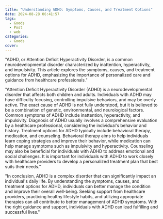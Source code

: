 ```yaml
---
title: "Understanding ADHD: Symptoms, Causes, and Treatment Options"
date: 2024-08-28 06:41:57
tags:
  - Goods
  - Post
  - web
categories:
  - Goods
cover: 
---
```


"ADHD, or Attention Deficit Hyperactivity Disorder, is a common neurodevelopmental disorder characterized by inattention, hyperactivity, and impulsivity. This article explores the symptoms, causes, and treatment options for ADHD, emphasizing the importance of personalized care and guidance from healthcare professionals."

"Attention Deficit Hyperactivity Disorder (ADHD) is a neurodevelopmental disorder that affects both children and adults. Individuals with ADHD may have difficulty focusing, controlling impulsive behaviors, and may be overly active. The exact cause of ADHD is not fully understood, but it is believed to be a combination of genetic, environmental, and neurological factors. Common symptoms of ADHD include inattention, hyperactivity, and impulsivity. Diagnosis of ADHD usually involves a comprehensive evaluation by a healthcare professional, considering the individual's behavior and history. Treatment options for ADHD typically include behavioral therapy, medication, and counseling. Behavioral therapy aims to help individuals learn coping strategies and improve their behavior, while medication can help manage symptoms such as impulsivity and hyperactivity. Counseling may also be beneficial for individuals with ADHD to address emotional and social challenges. It is important for individuals with ADHD to work closely with healthcare providers to develop a personalized treatment plan that best suits their needs."

"In conclusion, ADHD is a complex disorder that can significantly impact an individual's daily life. By understanding the symptoms, causes, and treatment options for ADHD, individuals can better manage the condition and improve their overall well-being. Seeking support from healthcare providers, practicing healthy lifestyle habits, and utilizing appropriate therapies can all contribute to better management of ADHD symptoms. With the right guidance and support, individuals with ADHD can lead fulfilling and successful lives."
